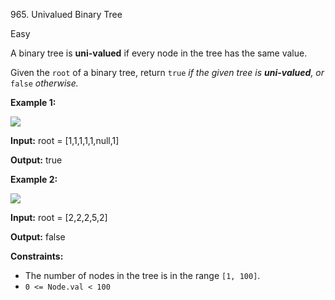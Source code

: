 965\. Univalued Binary Tree

Easy

A binary tree is **uni-valued** if every node in the tree has the same value.

Given the `root` of a binary tree, return `true` _if the given tree is **uni-valued**, or_ `false` _otherwise._

**Example 1:**

![](https://assets.leetcode.com/uploads/2018/12/28/unival_bst_1.png)

**Input:** root = [1,1,1,1,1,null,1]

**Output:** true

**Example 2:**

![](https://assets.leetcode.com/uploads/2018/12/28/unival_bst_2.png)

**Input:** root = [2,2,2,5,2]

**Output:** false

**Constraints:**

*   The number of nodes in the tree is in the range `[1, 100]`.
*   `0 <= Node.val < 100`